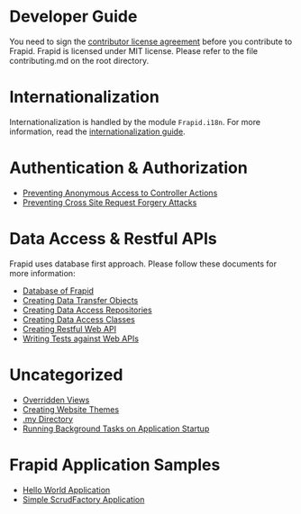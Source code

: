 # Developer Guide

You need to sign the [contributor license agreement](cla.md) before you contribute to Frapid. Frapid is 
licensed under MIT license. Please refer to the file contributing.md on the root directory.

# Internationalization

Internationalization is handled by the module `Frapid.i18n`. For more information, read the [internationalization guide](i18n.md).

# Authentication & Authorization 
- [Preventing Anonymous Access to Controller Actions](auth/restrict-anonymous.md)
- [Preventing Cross Site Request Forgery Attacks](auth/antiforgery.md)

# Data Access & Restful APIs

Frapid uses database first approach. Please follow these documents for more information:

- [Database of Frapid](db.md)
- [Creating Data Transfer Objects](data-access/dto.md)
- [Creating Data Access Repositories](data-access/repository.md)
- [Creating Data Access Classes](data-access/dac.md)
- [Creating Restful Web API](rest/api.md)
- [Writing Tests against Web APIs](rest/test.md)

# Uncategorized

- [Overridden Views](overrides.md)
- [Creating Website Themes](website-builder/theme.md)
- [.my Directory](db-my-directory.md)
- [Running Background Tasks on Application Startup](i-startup-registration.md)

# Frapid Application Samples
- [Hello World Application](#)
- [Simple ScrudFactory Application](#)
